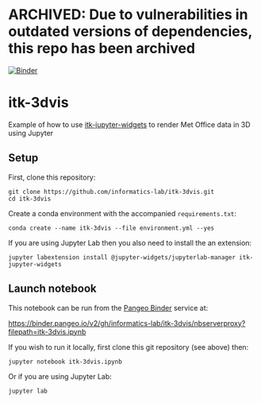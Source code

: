 # ARCHIVED: Due to vulnerabilities in outdated versions of dependencies, this repo has been archived

[![Binder](https://binder.pangeo.io/badge_logo.svg)](https://binder.pangeo.io/v2/gh/informatics-lab/itk-3dvis/master?filepath=itk-3dvis.ipynb)

# itk-3dvis
Example of how to use [itk-jupyter-widgets](https://github.com/InsightSoftwareConsortium/itk-jupyter-widgets) to render Met Office data in 3D using Jupyter

## Setup
First, clone this repository:

```
git clone https://github.com/informatics-lab/itk-3dvis.git
cd itk-3dvis
```

Create a conda environment with the accompanied `requirements.txt`:

```conda create --name itk-3dvis --file environment.yml --yes```

If you are using Jupyter Lab then you also need to install the an extension:

```jupyter labextension install @jupyter-widgets/jupyterlab-manager itk-jupyter-widgets```

## Launch notebook
This notebook can be run from the [Pangeo Binder](https://binder.pangeo.io/) service at:

https://binder.pangeo.io/v2/gh/informatics-lab/itk-3dvis/nbserverproxy?filepath=itk-3dvis.ipynb

If you wish to run it locally, first clone this git repository (see above) then:

```jupyter notebook itk-3dvis.ipynb```

Or if you are using Jupyter Lab:

```jupyter lab```
